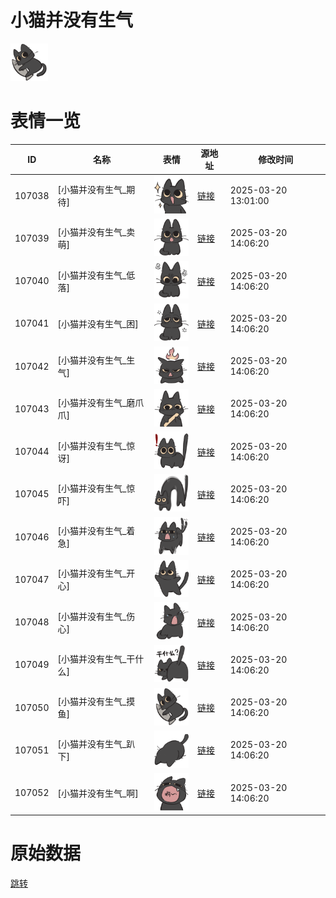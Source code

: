 # 小猫并没有生气

<img src="./cover.png" height="60" alt="cover" />

# 表情一览

|ID|名称|表情|源地址|修改时间|
|----|----|----|----|----|
|107038|[小猫并没有生气_期待]|<img src="./pic/107038_%5B小猫并没有生气_期待%5D.png" height="60" alt="期待"/>|[链接](https://i0.hdslb.com/bfs/garb/0665f833a372c4ca85aa6fb14556eb35cbf348ad.png)|2025-03-20 13:01:00|
|107039|[小猫并没有生气_卖萌]|<img src="./pic/107039_%5B小猫并没有生气_卖萌%5D.png" height="60" alt="卖萌"/>|[链接](https://i0.hdslb.com/bfs/garb/415f76a6f2243dd9ec0a8f1a05b09f61cf945428.png)|2025-03-20 14:06:20|
|107040|[小猫并没有生气_低落]|<img src="./pic/107040_%5B小猫并没有生气_低落%5D.png" height="60" alt="低落"/>|[链接](https://i0.hdslb.com/bfs/garb/21e01b3bc1fb4da6cb1a47ea54c341eb2a7a72a0.png)|2025-03-20 14:06:20|
|107041|[小猫并没有生气_困]|<img src="./pic/107041_%5B小猫并没有生气_困%5D.png" height="60" alt="困"/>|[链接](https://i0.hdslb.com/bfs/garb/2f798becfc3279dccbd8fa259dd78fa887efa3e0.png)|2025-03-20 14:06:20|
|107042|[小猫并没有生气_生气]|<img src="./pic/107042_%5B小猫并没有生气_生气%5D.png" height="60" alt="生气"/>|[链接](https://i0.hdslb.com/bfs/garb/f63241f384fe24f8ad7c924ca1749b13d59aebef.png)|2025-03-20 14:06:20|
|107043|[小猫并没有生气_磨爪爪]|<img src="./pic/107043_%5B小猫并没有生气_磨爪爪%5D.png" height="60" alt="磨爪爪"/>|[链接](https://i0.hdslb.com/bfs/garb/49aa0c3d29810285eade47c5f6465a933efd1d41.png)|2025-03-20 14:06:20|
|107044|[小猫并没有生气_惊讶]|<img src="./pic/107044_%5B小猫并没有生气_惊讶%5D.png" height="60" alt="惊讶"/>|[链接](https://i0.hdslb.com/bfs/garb/260d0955695bbc7eccb073a34fef23c184e6f236.png)|2025-03-20 14:06:20|
|107045|[小猫并没有生气_惊吓]|<img src="./pic/107045_%5B小猫并没有生气_惊吓%5D.png" height="60" alt="惊吓"/>|[链接](https://i0.hdslb.com/bfs/garb/3ce388f6f19aa8bf8587de57d3af712406c5c0c8.png)|2025-03-20 14:06:20|
|107046|[小猫并没有生气_着急]|<img src="./pic/107046_%5B小猫并没有生气_着急%5D.png" height="60" alt="着急"/>|[链接](https://i0.hdslb.com/bfs/garb/53b4cd0a5380b1453f967c5cb7015921411e41db.png)|2025-03-20 14:06:20|
|107047|[小猫并没有生气_开心]|<img src="./pic/107047_%5B小猫并没有生气_开心%5D.png" height="60" alt="开心"/>|[链接](https://i0.hdslb.com/bfs/garb/1a9fcf916210c2c101bcb692dbaf7b5e325340ea.png)|2025-03-20 14:06:20|
|107048|[小猫并没有生气_伤心]|<img src="./pic/107048_%5B小猫并没有生气_伤心%5D.png" height="60" alt="伤心"/>|[链接](https://i0.hdslb.com/bfs/garb/dd26117a55fd492181877dbfce39c0931f35e4c2.png)|2025-03-20 14:06:20|
|107049|[小猫并没有生气_干什么]|<img src="./pic/107049_%5B小猫并没有生气_干什么%5D.png" height="60" alt="干什么"/>|[链接](https://i0.hdslb.com/bfs/garb/2bb1b2502f48c7b5aface943678699222b1a9119.png)|2025-03-20 14:06:20|
|107050|[小猫并没有生气_摸鱼]|<img src="./pic/107050_%5B小猫并没有生气_摸鱼%5D.png" height="60" alt="摸鱼"/>|[链接](https://i0.hdslb.com/bfs/garb/4d8d3cdd5095edf355d5e39d1c7d8f0ef9789fe2.png)|2025-03-20 14:06:20|
|107051|[小猫并没有生气_趴下]|<img src="./pic/107051_%5B小猫并没有生气_趴下%5D.png" height="60" alt="趴下"/>|[链接](https://i0.hdslb.com/bfs/garb/7c1468ee83cba08c6ba73aa712e26890ff8b2d6c.png)|2025-03-20 14:06:20|
|107052|[小猫并没有生气_啊]|<img src="./pic/107052_%5B小猫并没有生气_啊%5D.png" height="60" alt="啊"/>|[链接](https://i0.hdslb.com/bfs/garb/6074a507302b8fe0842e4bba972718eaa1657ae3.png)|2025-03-20 14:06:20|

# 原始数据

[跳转](./raw.json)

